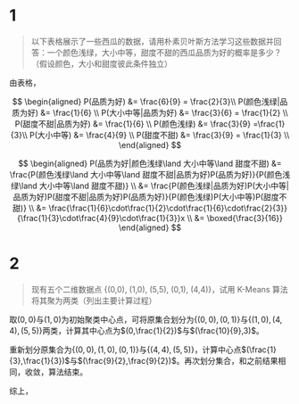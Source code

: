 # 1

> 以下表格展示了一些西瓜的数据，请用朴素贝叶斯方法学习这些数据并回答：一个颜色浅绿，大小中等，甜度不甜的西瓜品质为好的概率是多少？（假设颜色，大小和甜度彼此条件独立）

由表格，

$$
\begin{aligned}
P(品质为好) &= \frac{6}{9} = \frac{2}{3}\\
P(颜色浅绿|品质为好) &= \frac{1}{6} \\
P(大小中等|品质为好) &= \frac{3}{6} = \frac{1}{2} \\
P(甜度不甜|品质为好) &= \frac{1}{6} \\
P(颜色浅绿) &= \frac{3}{9} =\frac{1}{3}\\
P(大小中等) &= \frac{4}{9} \\
P(甜度不甜) &= \frac{3}{9} = \frac{1}{3} \\
\end{aligned}
$$


$$
\begin{aligned}
	P(品质为好|颜色浅绿\land 大小中等\land 甜度不甜) &= \frac{P(颜色浅绿\land 大小中等\land 甜度不甜|品质为好)P(品质为好)}{P(颜色浅绿\land 大小中等\land 甜度不甜)} \\
		&= \frac{P(颜色浅绿|品质为好)P(大小中等|品质为好)P(甜度不甜|品质为好)P(品质为好)}{P(颜色浅绿)P(大小中等)P(甜度不甜)} \\
		&= \frac{\frac{1}{6}\cdot\frac{1}{2}\cdot\frac{1}{6}\cdot\frac{2}{3}}{\frac{1}{3}\cdot\frac{4}{9}\cdot\frac{1}{3}}x \\
		&= \boxed{\frac{3}{16}}
\end{aligned}
$$

# 2

> 现有五个二维数据点 {(0,0), (1,0), (5,5), (0,1), (4,4)}，试用 K-Means 算法将其聚为两类（列出主要计算过程）

取$(0,0)$与$(1,0)$为初始聚类中心点，可将原集合划分为$\{(0,0),(0,1)\}$与$\{(1,0),(4,4),(5,5)\}$两类，计算其中心点为$(0,\frac{1}{2})$与$(\frac{10}{9},3)$。

重新划分原集合为$\{(0,0),(1,0),(0,1)\}$与$\{(4,4),(5,5)\}$，计算中心点$(\frac{1}{3},\frac{1}{3})$与$(\frac{9}{2},\frac{9}{2})$。再次划分集合，和之前结果相同，收敛，算法结束。

综上，